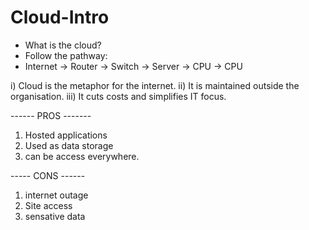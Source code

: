 # Cloud-Intro

- What is the cloud?
- Follow the pathway:
- Internet -> Router -> Switch -> Server
                               -> CPU
                               -> CPU

i) Cloud is the metaphor for the internet.
ii) It is maintained outside the organisation.
iii) It cuts costs and simplifies IT focus.

------ PROS -------
1. Hosted applications
2. Used as data storage
3. can be access everywhere.


----- CONS ------
1. internet outage
2. Site access
3. sensative data


  
